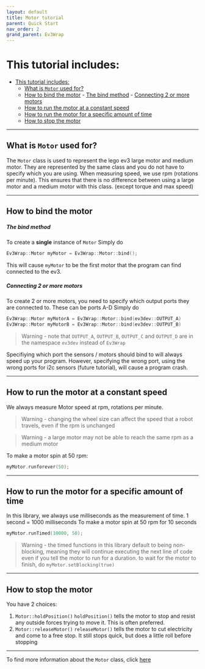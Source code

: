 ```yaml
---
layout: default
title: Motor tutorial
parent: Quick Start
nav_order: 2
grand_parent: Ev3Wrap
---
```


# This tutorial includes:
- [This tutorial includes:](#this-tutorial-includes)
  - [What is `Motor` used for?](#what-is-motor-used-for)
  - [How to bind the motor](#how-to-bind-the-motor)
        - [The bind method](#the-bind-method)
        - [Connecting 2 or more motors](#connecting-2-or-more-motors)
  - [How to run the motor at a constant speed](#how-to-run-the-motor-at-a-constant-speed)
  - [How to run the motor for a specific amount of time](#how-to-run-the-motor-for-a-specific-amount-of-time)
  - [How to stop the motor](#how-to-stop-the-motor)

---

## What is `Motor` used for?
The `Motor` class is used to represent the lego ev3 large motor and medium motor. They are represented by the same class and you do not have to specify which you are using. When measuring speed, we use rpm (rotations per minute). This ensures that there is no difference between using a large motor and a medium motor with this class. (except torque and max speed)

---

## How to bind the motor
##### The bind method
To create a **single** instance of `Motor`
Simply do 
```cpp
Ev3Wrap::Motor myMotor = Ev3Wrap::Motor::bind();
```
This will cause `myMotor` to be the first motor that the program can find connected to the ev3.

##### Connecting 2 or more motors
To create 2 or more motors, you need to specify which output ports they are connected to. These can be ports A-D
Simply do
```cpp
Ev3Wrap::Motor myMotorA = Ev3Wrap::Motor::bind(ev3dev::OUTPUT_A)
Ev3Wrap::Motor myMotorB = Ev3Wrap::Motor::bind(ev3dev::OUTPUT_B)
```
>   Warning - note that `OUTPUT_A`, `OUTPUT_B`, `OUTPUT_C` and `OUTPUT_D` are in the namespace `ev3dev` instead of `Ev3Wrap`

Specifiying which port the sensors / motors should bind to will always speed up your program. However, specifying the wrong port, using the wrong ports for i2c sensors (future tutorial), will cause a program crash.

---

## How to run the motor at a constant speed

We always measure Motor speed at rpm, rotations per minute.
>   Warning - changing the wheel size can affect the speed that a robot travels, even if the rpm is unchanged

>   Warning - a large motor may not be able to reach the same rpm as a medium motor

To make a motor spin at 50 rpm:
```cpp
myMotor.runforever(50);
```

---

## How to run the motor for a specific amount of time

In this library, we always use milliseconds as the measurement of time.
1 second = 1000 milliseconds
To make a motor spin at 50 rpm for 10 seconds
```cpp
myMotor.runTimed(10000, 50);
```
>   Warning - the timed functions in this library default to being non-blocking, meaning they will continue executing the next line of code even if you tell the motor to run for a duration. to wait for the motor to finish, do
`myMotor.setBlocking(true)`

---

## How to stop the motor

You have 2 choices:
1.  `Motor::holdPosition()`
    `holdPosition()` tells the motor to stop and resist any outside forces trying to move it. This is often preferred.
2.  `Motor::releaseMotor()`
    `releaseMotor()` tells the motor to cut electricity and come to a free stop. It still stops quick, but does a little roll before stopping

---

To find more information about the `Motor` class, click [here](../documentation/motorDocumentation.md)